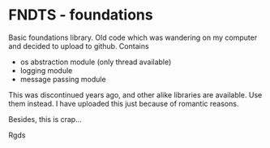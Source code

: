 # FNDTS - foundations
Basic foundations library. Old code which was wandering on my computer and decided to upload to github.
Contains
  - os abstraction module (only thread available)
  - logging module
  - message passing module

This was discontinued years ago, and other alike libraries are available. Use them instead. 
I have uploaded this just because of romantic reasons.

Besides, this is crap...

Rgds

